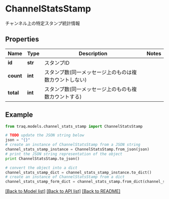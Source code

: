 # ChannelStatsStamp

チャンネル上の特定スタンプ統計情報

## Properties

Name | Type | Description | Notes
------------ | ------------- | ------------- | -------------
**id** | **str** | スタンプID | 
**count** | **int** | スタンプ数(同一メッセージ上のものは複数カウントしない) | 
**total** | **int** | スタンプ数(同一メッセージ上のものも複数カウントする) | 

## Example

```python
from traq.models.channel_stats_stamp import ChannelStatsStamp

# TODO update the JSON string below
json = "{}"
# create an instance of ChannelStatsStamp from a JSON string
channel_stats_stamp_instance = ChannelStatsStamp.from_json(json)
# print the JSON string representation of the object
print ChannelStatsStamp.to_json()

# convert the object into a dict
channel_stats_stamp_dict = channel_stats_stamp_instance.to_dict()
# create an instance of ChannelStatsStamp from a dict
channel_stats_stamp_form_dict = channel_stats_stamp.from_dict(channel_stats_stamp_dict)
```
[[Back to Model list]](../README.md#documentation-for-models) [[Back to API list]](../README.md#documentation-for-api-endpoints) [[Back to README]](../README.md)


